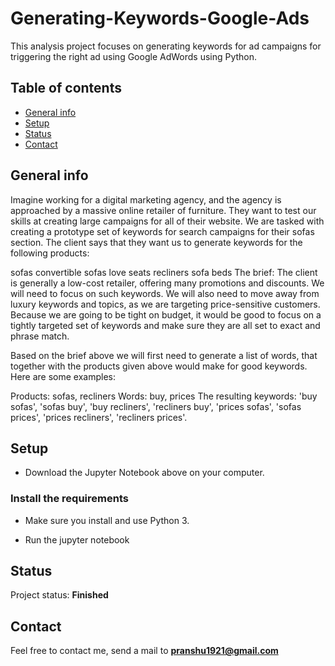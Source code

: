# Generating-Keywords-Google-Ads

This analysis project focuses on generating keywords for ad campaigns for triggering the right ad using Google AdWords using Python.

## Table of contents
* [General info](#general-info)
* [Setup](#setup)
* [Status](#status)
* [Contact](#contact)

## General info

Imagine working for a digital marketing agency, and the agency is approached by a massive online retailer of furniture. They want to test our skills at creating large campaigns for all of their website. We are tasked with creating a prototype set of keywords for search campaigns for their sofas section. The client says that they want us to generate keywords for the following products:

sofas
convertible sofas
love seats
recliners
sofa beds
The brief: The client is generally a low-cost retailer, offering many promotions and discounts. We will need to focus on such keywords. We will also need to move away from luxury keywords and topics, as we are targeting price-sensitive customers. Because we are going to be tight on budget, it would be good to focus on a tightly targeted set of keywords and make sure they are all set to exact and phrase match.

Based on the brief above we will first need to generate a list of words, that together with the products given above would make for good keywords. Here are some examples:

Products: sofas, recliners
Words: buy, prices
The resulting keywords: 'buy sofas', 'sofas buy', 'buy recliners', 'recliners buy', 'prices sofas', 'sofas prices', 'prices recliners', 'recliners prices'.

## Setup

* Download the Jupyter Notebook above on your computer.

### Install the requirements
* Make sure you install and use Python 3.
    
* Run the jupyter notebook

## Status
Project status: **Finished**

## Contact
Feel free to contact me, send a mail to **pranshu1921@gmail.com**
